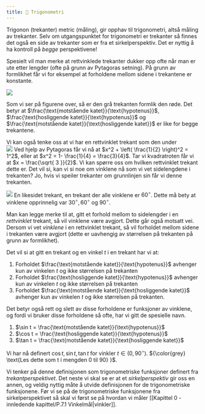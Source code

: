 ```yaml
---
title: 📄 Trigonometri
---
```

Trigonon (trekanter) metric (måling), gir opphav til trigonometri, altså måling av trekanter. Selv om utgangspunktet for trigonometri er trekanter så finnes det også en side av trekanter som er fra et sirkelperspektiv. Det er nyttig å ha kontroll på *begge* perspektivene!

Spesielt vil man merke at rettvinklede trekanter dukker opp ofte når man er ute etter lengder (ofte på grunn av Pytagoras setning). På grunn av formlikhet får vi for eksempel at forholdene mellom sidene i trekantene er konstante.

![](Files/shapes%20at%2024-08-07%2008.49.01.svg)

Som vi ser på figurene over, så er den grå trekanten formlik den røde. Det betyr at $\frac{\text{motstående katet}}{\text{hypotenus}}$, $\frac{\text{hosliggende katet}}{\text{hypotenus}}$ og $\frac{\text{motstående katet}}{\text{hosliggende katet}}$ er like for begge trekantene.

Vi kan også tenke oss at vi har en rettvinklet trekant som den under
<br> ![](Files/shapes%20at%2024-08-07%2009.35.01.svg)
Ved hjelp av Pytagoras får vi nå at $x^2 + \left( \frac{1}{2} \right)^2 = 1^2$, 
eller at
$x^2 = 1- \frac{1}{4} = \frac{3}{4}$. Tar vi kvadratroten får vi at $x = \frac{\sqrt{ 3 }}{2}$. Vi kan spørre oss om hvilken rettvinklet trekant dette er. Det vil si, kan vi si noe om vinklene nå som vi vet sidelengdene i trekanten? Jo, hvis vi speiler trekanter om grunnlinjen sin får vi denne trekanten.

![](Files/shapes%20at%2024-08-07%2009.38.50.svg)
En likesidet trekant, en trekant der alle vinklene er $60^\circ$. Dette må bety at vinklene opprinnelig var $30^\circ, 60^\circ$ og $90^\circ$.

Man kan legge merke til at, gitt et forhold mellom to sidelengder i en *rettvinklet* trekant, så vil vinklene være avgjort. Dette går også motsatt vei. Dersom vi vet *vinklene* i en rettvinklet trekant, så vil forholdet mellom sidene i trekanten være avgjort (dette er uavhengig av størrelsen på trekanten på grunn av formlikhet). 

Det vil si at gitt en trekant og en vinkel $t$ i en trekant har vi at:

1. Forholdet $\frac{\text{motstående katet}}{\text{hypotenus}}$ avhenger kun av vinkelen $t$ og ikke størrelsen på trekanten
2. Forholdet $\frac{\text{hosliggende katet}}{\text{hypotenus}}$ avhenger kun av vinkelen $t$ og ikke størrelsen på trekanten
3. Forholdet $\frac{\text{motstående katet}}{\text{hosliggende katet}}$ avhenger kun av vinkelen $t$ og ikke størrelsen på trekanten.

Det betyr også rett og slett av disse forholdene er funksjoner av vinklene, og fordi vi bruker disse forholdene så ofte, har vi gitt de spesielle navn.

1. $\sin t  = \frac{\text{motstående katet}}{\text{hypotenus}}$
2. $\cos t = \frac{\text{hosliggende katet}}{\text{hypotenus}}$
3. $\tan t = \frac{\text{motstående katet}}{\text{hosliggende katet}}$ 

Vi har nå definert $\cos t, \sin t, \tan t$ for vinkler $t \in (0, 90^\circ)$. ${\color{grey} \text{Les dette som t i mengden 0 til 90} }$.

Vi tenker på denne definisjonen som trigonometriske funksjoner definert fra *trekantperspektivet*. Det neste vi skal se er at et *sirkelperspektiv* gir oss en annen, og veldig nyttig måte å utvide definisjonen for de trigonometriske funksjonene. Før vi se på de trigonometriske funksjonene fra sirkelperspektivet så skal vi først se på hvordan vi måler [[Kapittel 0 - innledende kapittel/P.7.1 Vinkelmål|vinkler]].